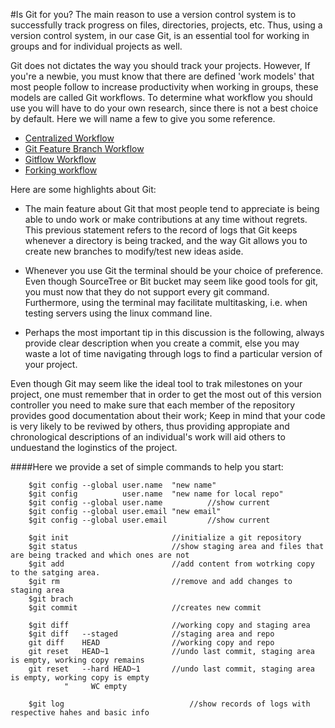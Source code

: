 
#Is Git for you?
The main reason to use a version control system is to successfully track progress on files, directories, projects, etc. Thus, using a version control system, in our case Git, is an essential tool for working in groups and for individual projects as well. 

Git does not dictates the way you should track your projects. However, If you're a newbie, you must know that there are defined 'work models' that most people follow to increase productivity when working in groups, these models are called Git workflows. To determine what workflow you should use you will have to do your own research, since there is not a best choice by default.
Here we will name a few to give you some reference.

* [Centralized Workflow](https://www.atlassian.com/git/tutorials/comparing-workflows)
* [Git Feature Branch Workflow](https://www.atlassian.com/git/tutorials/comparing-workflows/feature-branch-workflow)
* [Gitflow Workflow](https://www.atlassian.com/git/tutorials/comparing-workflows/gitflow-workflow)
* [Forking workflow](https://www.atlassian.com/git/tutorials/comparing-workflows/forking-workflow) 

Here are some highlights about Git:

* The main feature about Git that most people tend to appreciate is being able to undo work or make contributions at any time without regrets. This previous statement refers to the record of logs that Git keeps whenever a directory is being tracked, and the way Git allows you to create new branches to modify/test new ideas aside. 

* Whenever you use Git the terminal should be your choice of preference. Even though SourceTree or Bit bucket may seem like good tools for git, you must now that they do not support every git command. Furthermore, using the terminal may facilitate multitasking, i.e. when testing servers using the linux command line.

* Perhaps the most important tip in this discussion is the following, always provide clear description when you create a commit, else you may waste a lot of time navigating through logs to find a particular version of your project.

Even though Git may seem like the ideal tool to trak milestones on your project, one must remember that in order to get the most out of this version controller you need to make sure that each member of the repository provides good documentation about their work; Keep in mind that your code is very likely to be reviwed by others, thus providing appropiate and chronological descriptions of an individual's work will aid others to unduestand the loginstics of the project.


####Here we provide a set of simple commands to help you start:
```
	$git config --global user.name 	"new name"
	$git config 	     user.name 	"new name for local repo"
	$git config --global user.name   		//show current		
	$git config --global user.email	"new email"
	$git config --global user.email   		//show current	

	$git init						//initialize a git repository
	$git status						//show staging area and files that are being tracked and which ones are not
	$git add						//add content from wotrking copy to the satging area. 	
	$git rm							//remove and add changes to staging area 							
	$git brach
	$git commit						//creates new commit

	$git diff						//working copy and staging area
	$git diff 	--staged			//staging area and repo
	git diff 	HEAD				//working copy and repo
	git reset 	HEAD~1				//undo last commit, staging area is empty, working copy remains
	git reset 	--hard HEAD~1		//undo last commit, staging area is empty, working copy is empty
			"	  WC empty

	$git log							//show records of logs with respective hahes and basic info
	
	
